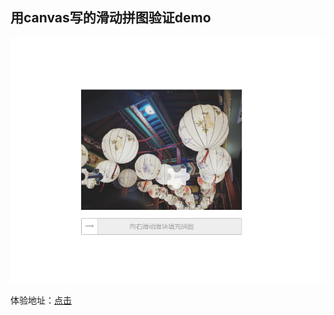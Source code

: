 
## 用canvas写的滑动拼图验证demo

<img src="./image/demo.png" />


体验地址：[点击](https://curtaintan.github.io/canvas-check/)


